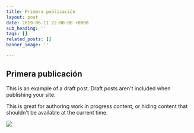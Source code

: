 ```yaml
---
title: Primera publicación
layout: post
date: 2019-06-11 22:00:00 +0000
sub_heading: ''
tags: []
related_posts: []
banner_image: ''

---
```

## Primera publicación

This is an example of a draft post. Draft posts aren't included when publishing your site.

This is great for authoring work in progress content, or hiding content that shouldn't be available at the current time.

![](/uploads/2018/02/17/building.jpg)